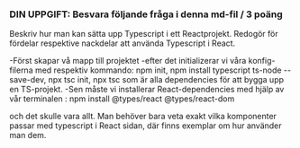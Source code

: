 ###  DIN UPPGIFT: Besvara följande fråga i denna md-fil / 3 poäng

Beskriv hur man kan sätta upp Typescript i ett Reactprojekt. Redogör för fördelar respektive nackdelar att använda Typescript i React.

-Först skapar vå mapp till projektet
-efter det initializerar vi våra konfig-filerna med respektiv kommando: npm init, npm install typescript ts-node --save-dev, npx tsc init, npx tsc som är alla dependencies för att bygga upp en TS-projekt. 
-Sen måste vi installerar React-dependencies med hjälp av vår terminalen : npm install @types/react @types/react-dom

och det skulle vara allt. Man behöver bara veta exakt vilka komponenter passar med typescript i React sidan, där finns exemplar om hur använder man dem.